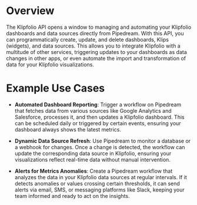 # Overview

The Klipfolio API opens a window to managing and automating your Klipfolio dashboards and data sources directly from Pipedream. With this API, you can programmatically create, update, and delete dashboards, Klips (widgets), and data sources. This allows you to integrate Klipfolio with a multitude of other services, triggering updates to your dashboards as data changes in other apps, or even automate the import and transformation of data for your Klipfolio visualizations.

# Example Use Cases

- **Automated Dashboard Reporting**: Trigger a workflow on Pipedream that fetches data from various sources like Google Analytics and Salesforce, processes it, and then updates a Klipfolio dashboard. This can be scheduled daily or triggered by certain events, ensuring your dashboard always shows the latest metrics.

- **Dynamic Data Source Refresh**: Use Pipedream to monitor a database or a webhook for changes. Once a change is detected, the workflow can update the corresponding data source in Klipfolio, ensuring your visualizations reflect real-time data without manual intervention.

- **Alerts for Metrics Anomalies**: Create a Pipedream workflow that analyzes the data in your Klipfolio data sources at regular intervals. If it detects anomalies or values crossing certain thresholds, it can send alerts via email, SMS, or messaging platforms like Slack, keeping your team informed and ready to act on the insights.
